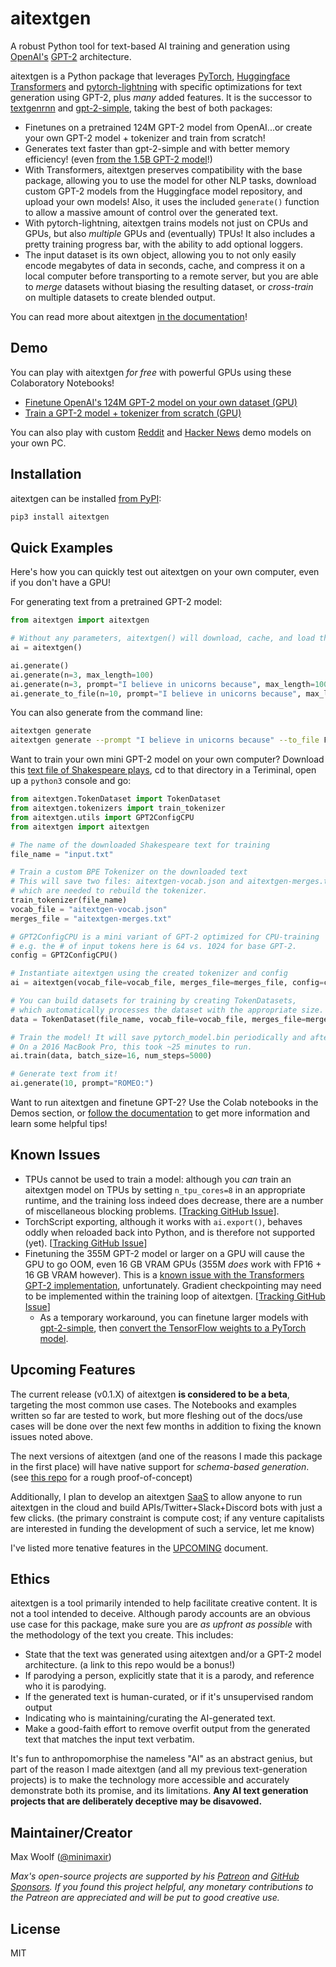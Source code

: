 # aitextgen

A robust Python tool for text-based AI training and generation using [OpenAI's](https://openai.com) [GPT-2](https://openai.com/blog/better-language-models/) architecture.

aitextgen is a Python package that leverages [PyTorch](https://pytorch.org), [Huggingface Transformers](https://github.com/huggingface/transformers) and [pytorch-lightning](https://github.com/PyTorchLightning/pytorch-lightning) with specific optimizations for text generation using GPT-2, plus _many_ added features. It is the successor to [textgenrnn](https://github.com/minimaxir/textgenrnn) and [gpt-2-simple](https://github.com/minimaxir/gpt-2-simple), taking the best of both packages:

- Finetunes on a pretrained 124M GPT-2 model from OpenAI...or create your own GPT-2 model + tokenizer and train from scratch!
- Generates text faster than gpt-2-simple and with better memory efficiency! (even [from the 1.5B GPT-2 model](https://docs.aitextgen.io/tutorials/generate_1_5b/)!)
- With Transformers, aitextgen preserves compatibility with the base package, allowing you to use the model for other NLP tasks, download custom GPT-2 models from the Huggingface model repository, and upload your own models! Also, it uses the included `generate()` function to allow a massive amount of control over the generated text.
- With pytorch-lightning, aitextgen trains models not just on CPUs and GPUs, but also _multiple_ GPUs and (eventually) TPUs! It also includes a pretty training progress bar, with the ability to add optional loggers.
- The input dataset is its own object, allowing you to not only easily encode megabytes of data in seconds, cache, and compress it on a local computer before transporting to a remote server, but you are able to _merge_ datasets without biasing the resulting dataset, or _cross-train_ on multiple datasets to create blended output.

You can read more about aitextgen [in the documentation](https://docs.aitextgen.io/)!

## Demo

You can play with aitextgen _for free_ with powerful GPUs using these Colaboratory Notebooks!

- [Finetune OpenAI's 124M GPT-2 model on your own dataset (GPU)](https://colab.research.google.com/drive/15qBZx5y9rdaQSyWpsreMDnTiZ5IlN0zD?usp=sharing)
- [Train a GPT-2 model + tokenizer from scratch (GPU)](https://colab.research.google.com/drive/144MdX5aLqrQ3-YW-po81CQMrD6kpgpYh?usp=sharing)

You can also play with custom [Reddit](notebooks/reddit_demo.ipynb) and [Hacker News](notebooks/hacker_news_demo.ipynb) demo models on your own PC.

## Installation

aitextgen can be installed [from PyPI](https://pypi.org/project/aitextgen/):

```sh
pip3 install aitextgen
```

## Quick Examples

Here's how you can quickly test out aitextgen on your own computer, even if you don't have a GPU!

For generating text from a pretrained GPT-2 model:

```python
from aitextgen import aitextgen

# Without any parameters, aitextgen() will download, cache, and load the 124M GPT-2 "small" model
ai = aitextgen()

ai.generate()
ai.generate(n=3, max_length=100)
ai.generate(n=3, prompt="I believe in unicorns because", max_length=100)
ai.generate_to_file(n=10, prompt="I believe in unicorns because", max_length=100, temperature=1.2)
```

You can also generate from the command line:

```sh
aitextgen generate
aitextgen generate --prompt "I believe in unicorns because" --to_file False
```

Want to train your own mini GPT-2 model on your own computer? Download this [text file of Shakespeare plays](https://raw.githubusercontent.com/karpathy/char-rnn/master/data/tinyshakespeare/input.txt), cd to that directory in a Teriminal, open up a `python3` console and go:

```python
from aitextgen.TokenDataset import TokenDataset
from aitextgen.tokenizers import train_tokenizer
from aitextgen.utils import GPT2ConfigCPU
from aitextgen import aitextgen

# The name of the downloaded Shakespeare text for training
file_name = "input.txt"

# Train a custom BPE Tokenizer on the downloaded text
# This will save two files: aitextgen-vocab.json and aitextgen-merges.txt,
# which are needed to rebuild the tokenizer.
train_tokenizer(file_name)
vocab_file = "aitextgen-vocab.json"
merges_file = "aitextgen-merges.txt"

# GPT2ConfigCPU is a mini variant of GPT-2 optimized for CPU-training
# e.g. the # of input tokens here is 64 vs. 1024 for base GPT-2.
config = GPT2ConfigCPU()

# Instantiate aitextgen using the created tokenizer and config
ai = aitextgen(vocab_file=vocab_file, merges_file=merges_file, config=config)

# You can build datasets for training by creating TokenDatasets,
# which automatically processes the dataset with the appropriate size.
data = TokenDataset(file_name, vocab_file=vocab_file, merges_file=merges_file, block_size=64)

# Train the model! It will save pytorch_model.bin periodically and after completion.
# On a 2016 MacBook Pro, this took ~25 minutes to run.
ai.train(data, batch_size=16, num_steps=5000)

# Generate text from it!
ai.generate(10, prompt="ROMEO:")
```

Want to run aitextgen and finetune GPT-2? Use the Colab notebooks in the Demos section, or [follow the documentation](https://docs.aitextgen.io/) to get more information and learn some helpful tips!

## Known Issues

- TPUs cannot be used to train a model: although you _can_ train an aitextgen model on TPUs by setting `n_tpu_cores=8` in an appropriate runtime, and the training loss indeed does decrease, there are a number of miscellaneous blocking problems. [[Tracking GitHub Issue](https://github.com/minimaxir/aitextgen/issues/3)].
- TorchScript exporting, although it works with `ai.export()`, behaves oddly when reloaded back into Python, and is therefore not supported (yet). [[Tracking GitHub Issue](https://github.com/minimaxir/aitextgen/issues/5)]
- Finetuning the 355M GPT-2 model or larger on a GPU will cause the GPU to go OOM, even 16 GB VRAM GPUs (355M _does_ work with FP16 + 16 GB VRAM however). This is a [known issue with the Transformers GPT-2 implementation](https://github.com/huggingface/transformers/pull/2356), unfortunately. Gradient checkpointing may need to be implemented within the training loop of aitextgen. [[Tracking GitHub Issue](https://github.com/minimaxir/aitextgen/issues/6)]
  - As a temporary workaround, you can finetune larger models with [gpt-2-simple](https://github.com/minimaxir/gpt-2-simple), then [convert the TensorFlow weights to a PyTorch model](https://docs.aitextgen.io/gpt-2-simple/).

## Upcoming Features

The current release (v0.1.X) of aitextgen **is considered to be a beta**, targeting the most common use cases. The Notebooks and examples written so far are tested to work, but more fleshing out of the docs/use cases will be done over the next few months in addition to fixing the known issues noted above.

The next versions of aitextgen (and one of the reasons I made this package in the first place) will have native support for _schema-based generation_. (see [this repo](https://github.com/minimaxir/gpt-2-keyword-generation) for a rough proof-of-concept)

Additionally, I plan to develop an aitextgen [SaaS](https://en.wikipedia.org/wiki/Software_as_a_service) to allow anyone to run aitextgen in the cloud and build APIs/Twitter+Slack+Discord bots with just a few clicks. (the primary constraint is compute cost; if any venture capitalists are interested in funding the development of such a service, let me know)

I've listed more tenative features in the [UPCOMING](UPCOMING.md) document.

## Ethics

aitextgen is a tool primarily intended to help facilitate creative content. It is not a tool intended to deceive. Although parody accounts are an obvious use case for this package, make sure you are _as upfront as possible_ with the methodology of the text you create. This includes:

- State that the text was generated using aitextgen and/or a GPT-2 model architecture. (a link to this repo would be a bonus!)
- If parodying a person, explicitly state that it is a parody, and reference who it is parodying.
- If the generated text is human-curated, or if it's unsupervised random output
- Indicating who is maintaining/curating the AI-generated text.
- Make a good-faith effort to remove overfit output from the generated text that matches the input text verbatim.

It's fun to anthropomorphise the nameless "AI" as an abstract genius, but part of the reason I made aitextgen (and all my previous text-generation projects) is to make the technology more accessible and accurately demonstrate both its promise, and its limitations. **Any AI text generation projects that are deliberately deceptive may be disavowed.**

## Maintainer/Creator

Max Woolf ([@minimaxir](https://minimaxir.com))

_Max's open-source projects are supported by his [Patreon](https://www.patreon.com/minimaxir) and [GitHub Sponsors](https://github.com/sponsors/minimaxir). If you found this project helpful, any monetary contributions to the Patreon are appreciated and will be put to good creative use._

## License

MIT
